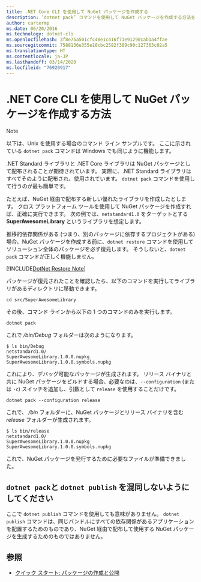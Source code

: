 ```yaml
---
title: .NET Core CLI を使用して NuGet パッケージを作成する
description: ’dotnet pack’ コマンドを使用して NuGet パッケージを作成する方法を説明します。
author: cartermp
ms.date: 06/20/2016
ms.technology: dotnet-cli
ms.openlocfilehash: 3f8e75a501cfc48e1c416f71e91290cab1a4ffae
ms.sourcegitcommit: 7588136e355e10cbc2582f389c90c127363c02a5
ms.translationtype: HT
ms.contentlocale: ja-JP
ms.lasthandoff: 03/14/2020
ms.locfileid: "76920917"
---
```

# <a name="how-to-create-a-nuget-package-with-the-net-core-cli"></a>.NET Core CLI を使用して NuGet パッケージを作成する方法

> [!NOTE]
> 以下は、Unix を使用する場合のコマンド ライン サンプルです。 ここに示されている `dotnet pack` コマンドは Windows でも同じように機能します。

.NET Standard ライブラリと .NET Core ライブラリは NuGet パッケージとして配布されることが期待されています。 実際に、.NET Standard ライブラリはすべてそのように配布され、使用されています。 `dotnet pack` コマンドを使用して行うのが最も簡単です。

たとえば、NuGet 経由で配布する新しい優れたライブラリを作成したとします。 クロス プラットフォーム ツールを使用して NuGet パッケージを作成すれば、正確に実行できます。 次の例では、`netstandard1.0` をターゲットとする **SuperAwesomeLibrary** というライブラリを想定します。

推移的依存関係がある (つまり、別のパッケージに依存するプロジェクトがある) 場合、NuGet パッケージを作成する前に、`dotnet restore` コマンドを使用してソリューション全体のパッケージを必ず復元します。 そうしないと、`dotnet pack` コマンドが正しく機能しません。

[!INCLUDE[DotNet Restore Note](~/includes/dotnet-restore-note.md)]

パッケージが復元されたことを確認したら、以下のコマンドを実行してライブラリがあるディレクトリに移動できます。

```console
cd src/SuperAwesomeLibrary
```

その後、コマンド ラインから以下の 1 つのコマンドのみを実行します。

```dotnetcli
dotnet pack
```

これで */bin/Debug* フォルダーは次のようになります。

```console
$ ls bin/Debug
netstandard1.0/
SuperAwesomeLibrary.1.0.0.nupkg
SuperAwesomeLibrary.1.0.0.symbols.nupkg
```

これにより、デバッグ可能なパッケージが生成されます。 リリース バイナリと共に NuGet パッケージをビルドする場合、必要なのは、`--configuration` (または `-c`) スイッチを追加し、引数として `release` を使用することだけです。

```dotnetcli
dotnet pack --configuration release
```

これで、 */bin* フォルダーに、NuGet パッケージとリリース バイナリを含む *release* フォルダーが生成されます。

```console
$ ls bin/release
netstandard1.0/
SuperAwesomeLibrary.1.0.0.nupkg
SuperAwesomeLibrary.1.0.0.symbols.nupkg
```

これで、NuGet パッケージを発行するために必要なファイルが準備できました。

## <a name="dont-confuse-dotnet-pack-with-dotnet-publish"></a>`dotnet pack`と `dotnet publish` を混同しないようにしてください

ここで `dotnet publish` コマンドを使用しても意味がありません。 `dotnet publish` コマンドは、同じバンドルにすべての依存関係があるアプリケーションを配置するためのものであり、NuGet 経由で配布して使用する NuGet パッケージを生成するためのものではありません。

## <a name="see-also"></a>参照

- [クイック スタート: パッケージの作成と公開](/nuget/quickstart/create-and-publish-a-package-using-the-dotnet-cli)
